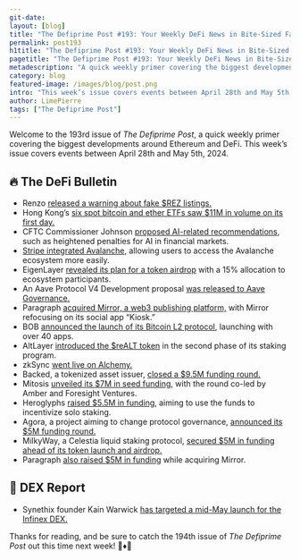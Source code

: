 ```yaml
---
git-date:
layout: [blog]
title: "The Defiprime Post #193: Your Weekly DeFi News in Bite-Sized Fashion"
permalink: post193
h1title: "The Defiprime Post #193: Your Weekly DeFi News in Bite-Sized Fashion"
pagetitle: "The Defiprime Post #193: Your Weekly DeFi News in Bite-Sized Fashion"
metadescription: "A quick weekly primer covering the biggest developments around Ethereum and DeFi. This week’s issue covers events between April 28th and May 5th, 2024"
category: blog
featured-image: /images/blog/post.png
intro: "This week’s issue covers events between April 28th and May 5th, 2024"
author: LimePierre
tags: ["The Defiprime Post"]
---
```


Welcome to the 193rd issue of _The Defiprime Post_, a quick weekly primer covering the biggest developments around Ethereum and DeFi. This week’s issue covers events between April 28th and May 5th, 2024.


## 🔥 The DeFi Bulletin

* Renzo [released a warning about fake $REZ listings.](https://twitter.com/RenzoProtocol/status/1785260929015230911)
* Hong Kong’s [six spot bitcoin and ether ETFs saw $11M in volume on its first day.](https://www.theblock.co/post/291644/hong-kong-bitcoin-ether-etf-volume-first-day)
* CFTC Commissioner Johnson [proposed AI-related recommendations, ](https://www.theblock.co/post/292465/cftc-commissioner-johnson-proposes-ai-recommendations-looping-in-defi?utm_source=rss&utm_medium=rss)such as heightened penalties for AI in financial markets.
* [Stripe integrated Avalanche,](https://www.avax.network/blog/avalanche-integrates-with-stripe-for-crypto-onramping) allowing users to access the Avalanche ecosystem more easily.
* EigenLayer [revealed its plan for a token airdrop](https://www.theblock.co/post/291383/eigenlayer-foundation-formed-introduces-native-token-with-multi-season-stakedrop) with a 15% allocation to ecosystem participants.
* An Aave Protocol V4 Development proposal [was released to Aave Governance.](https://governance.aave.com/t/temp-check-aave-protocol-v4-development-proposal/17541)
* Paragraph [acquired Mirror, a web3 publishing platform,](https://www.coindesk.com/tech/2024/05/02/web3-publishing-platform-mirror-sells-to-paragraph-pivots-to-social-app-kiosk/) with Mirror refocusing on its social app “Kiosk.”
* BOB [announced the launch of its Bitcoin L2 protocol](https://decrypt.co/229079/build-on-bitcoin-launches-mainnet-with-over-40-apps), launching with over 40 apps.
* AltLayer [introduced the $reALT token](https://www.theblock.co/post/292110/altlayer-restaked-alt-token-realt) in the second phase of its staking program.
* zkSync [went live on Alchemy.](https://www.alchemy.com/blog/zksync-is-live)
* Backed, a tokenized asset issuer, [closed a $9.5M funding round.](https://www.coindesk.com/business/2024/04/30/tokenized-asset-issuer-backed-raises-95m-as-cryptos-rwa-race-heats-up/)
* Mitosis [unveiled its $7M in seed funding](https://medium.com/mitosisorg/mitosis-7m-seed-fundraising-announcement-23d3c6e8fb52), with the round co-led by Amber and Foresight Ventures.
* Heroglyphs [raised $5.5M in funding](https://www.dlnews.com/articles/defi/heroglyphs-memecoin-protocol-is-ethereum-ordinals-moment/), aiming to use the funds to incentivize solo staking.
* Agora, a project aiming to change protocol governance, [announced its $5M funding round.](https://fortune.com/crypto/2024/05/01/ex-coinbase-designer-raises-5m-for-crypto-voting-service-agora/)
* MilkyWay, a Celestia liquid staking protocol, [secured $5M in funding ahead of its token launch and airdrop.](https://www.theblock.co/post/291642/celestia-liquid-staking-protocol-milkyway-funding-token-airdrop)
* Paragraph [also raised $5M in funding](https://paragraph.xyz/@blog/paragraph-mirror-fundraise) while acquiring Mirror.


## 💱 DEX Report

* Synethix founder Kain Warwick [has targeted a mid-May launch for the Infinex DEX. ](https://cointelegraph.com/news/synethix-kain-warwick-targets-mid-may-infinex-dex-launch)

Thanks for reading, and be sure to catch the 194th issue of _The Defiprime Post_ out this time next week! 👋♦️👋